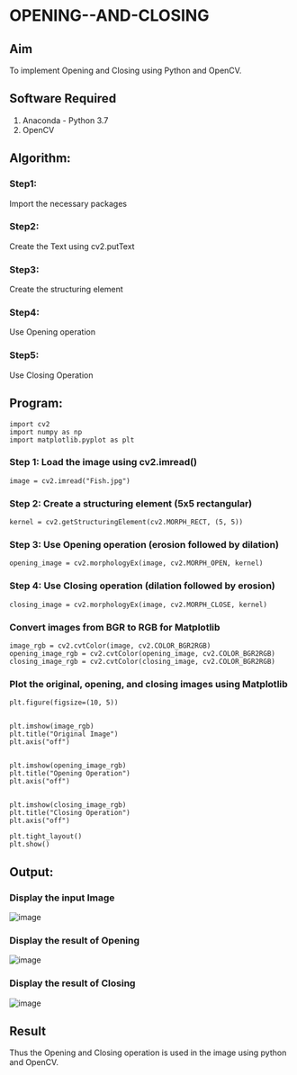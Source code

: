 # OPENING--AND-CLOSING
## Aim
To implement Opening and Closing using Python and OpenCV.

## Software Required
1. Anaconda - Python 3.7
2. OpenCV
## Algorithm:
### Step1: 
 Import the necessary packages


### Step2:
Create the Text using cv2.putText

### Step3:
Create the structuring element

### Step4:
Use Opening operation

### Step5:
Use Closing Operation

 
## Program:
```
import cv2
import numpy as np
import matplotlib.pyplot as plt
```
### Step 1: Load the image using cv2.imread()
```
image = cv2.imread("Fish.jpg")  
```
### Step 2: Create a structuring element (5x5 rectangular)
```
kernel = cv2.getStructuringElement(cv2.MORPH_RECT, (5, 5))
```
### Step 3: Use Opening operation (erosion followed by dilation)
```
opening_image = cv2.morphologyEx(image, cv2.MORPH_OPEN, kernel)
```
### Step 4: Use Closing operation (dilation followed by erosion)
```
closing_image = cv2.morphologyEx(image, cv2.MORPH_CLOSE, kernel)
```
### Convert images from BGR to RGB for Matplotlib
```
image_rgb = cv2.cvtColor(image, cv2.COLOR_BGR2RGB)
opening_image_rgb = cv2.cvtColor(opening_image, cv2.COLOR_BGR2RGB)
closing_image_rgb = cv2.cvtColor(closing_image, cv2.COLOR_BGR2RGB)
```
### Plot the original, opening, and closing images using Matplotlib
```
plt.figure(figsize=(10, 5))


plt.imshow(image_rgb)
plt.title("Original Image")
plt.axis("off")


plt.imshow(opening_image_rgb)
plt.title("Opening Operation")
plt.axis("off")


plt.imshow(closing_image_rgb)
plt.title("Closing Operation")
plt.axis("off")

plt.tight_layout()
plt.show()

```
## Output:

### Display the input Image
![image](https://github.com/user-attachments/assets/c6772ac7-5d88-46ba-9c06-f63c15e3c7ed)


### Display the result of Opening
![image](https://github.com/user-attachments/assets/1dc47e42-1357-449e-9d9b-6984ddb666a6)



### Display the result of Closing
![image](https://github.com/user-attachments/assets/4f0cd2c5-bbdd-4cbc-bf99-ab1bc25001be)




## Result
Thus the Opening and Closing operation is used in the image using python and OpenCV.
